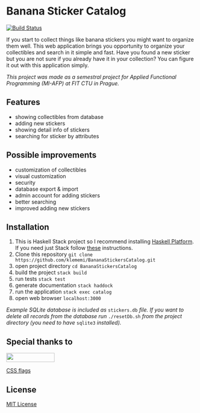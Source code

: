 # Banana Sticker Catalog 

[![Build Status](https://travis-ci.org/klememi/BananaStickersCatalog.svg?branch=master)](https://travis-ci.org/klememi/BananaStickersCatalog)

If you start to collect things like banana stickers you might want to organize them well. This web application brings you opportunity to organize your collectibles and search in it simple and fast. Have you found a new sticker but you are not sure if you already have it in your collection? You can figure it out with this application simply.

*This project was made as a semestral project for Applied Functional Programming (MI-AFP) at FIT CTU in Prague.*

## Features

- showing collectibles from database
- adding new stickers
- showing detail info of stickers
- searching for sticker by attributes

## Possible improvements

- customization of collectibles
- visual customization
- security
- database export & import
- admin account for adding stickers
- better searching
- improved adding new stickers

## Installation

1. This is Haskell Stack project so I recommend installing [Haskell Platform](https://www.haskell.org/downloads#platform). If you need just Stack follow [these](https://docs.haskellstack.org/en/stable/README/) instructions.
2. Clone this repository `git clone https://github.com/klememi/BananaStickersCatalog.git`
3. open project directory `cd BananaStickersCatalog`
4. build the project `stack build`
5. run tests `stack test`
6. generate documentation `stack haddock`
7. run the application `stack exec catalog`
8. open web browser `localhost:3000`

*Example SQLite database is included as* `stickers.db` *file. If you want to delete all records from the database run* `./resetDb.sh` *from the project directory (you need to have* `sqlite3` *installed).*

## Special thanks to

[<img src="https://bulma.io/images/made-with-bulma.png" width="128" height="24">](https://bulma.io)

[CSS flags](http://flag-icon-css.lip.is)

## License

[MIT License](https://choosealicense.com/licenses/mit/)
